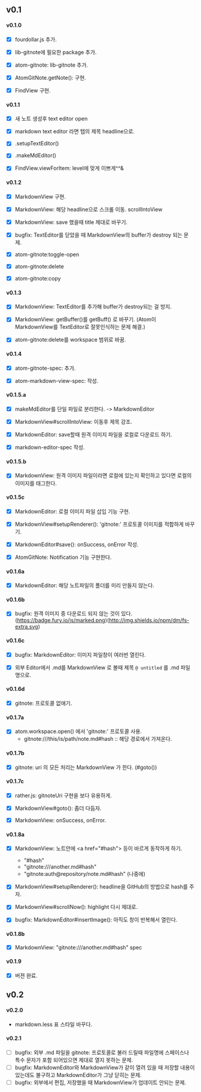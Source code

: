 ## v0.1

#### v0.1.0

- [x] fourdollar.js 추가.
- [x] lib-gitnote에 필요한 package 추가.
- [x] atom-gitnote: lib-gitnote 추가.
- [x] AtomGitNote.getNote(): 구현.
- [x] FindView 구현.


#### v0.1.1

- [x] 새 노트 생성후 text editor open
- [x] markdown text editor 라면 탭의 제목 headline으로.
- [x] .setupTextEditor()
- [x] .makeMdEditor()
- [x] FindView.viewForItem: level에 맞게 이쁘게^^&


#### v0.1.2

- [x] MarkdownView 구현.
- [x] MarkdownView: 해당 headline으로 스크롤 이동. scrollIntoView
- [x] MarkdownView: save 했을때 title 제대로 바꾸기.
- [x] bugfix: TextEditor를 닫았을 때 MarkdownView의 buffer가 destroy 되는 문제.
- [x] atom-gitnote:toggle-open
- [x] atom-gitnote:delete
- [x] atom-gitnote:copy


#### v0.1.3

- [x] MarkdownView: TextEditor를 추가해 buffer가 destroy되는 걸 방지.
- [x] MarkdownView: getBuffer()를 getBuff() 로 바꾸기. (Atom이 MarkdownView를 TextEditor로 잘못인식하는 문제 해결.)
- [x] atom-gitnote:delete를 workspace 범위로 바꿈.


#### v0.1.4

- [x] atom-gitnote-spec: 추가.
- [x] atom-markdown-view-spec: 작성.


#### v0.1.5.a

- [x] makeMdEditor를 단일 파일로 분리한다. -> MarkdownEditor
- [x] MarkdownView#scrollIntoView: 이동후 제목 강조.
- [x] MarkdownEditor: save할때 원격 이미지 파일을 로컬로 다운로드 하기.
- [x] markdown-editor-spec 작성.


#### v0.1.5.b

- [x] MarkdownView: 원격 이미지 파일이라면 로컬에 있는지 확인하고 있다면 로컬의 이미지를 태그한다.


#### v0.1.5c

- [x] MarkdownEditor: 로컬 이미지 파일 삽입 기능 구현.
- [x] MarkdownView#setupRenderer(): 'gitnote:' 프로토콜 이미지를 적합하게 바꾸기.
- [x] MarkdownEditor#save(): onSuccess, onError 작성.
- [x] AtomGitNote: Notification 기능 구현한다.


#### v0.1.6a

- [x] MarkdownEditor: 해당 노트파일의 폴더를 미리 만들지 않는다.


#### v0.1.6b

- [x] bugfix: 원격 이미지 중 다운로드 되지 않는 것이 있다. (https://badge.fury.io/js/marked.png)(http://img.shields.io/npm/dm/fs-extra.svg)


#### v0.1.6c

- [x] bugfix: MarkdownEditor: 이미지 파일창이 여러번 열린다.
- [x] 외부 Editor에서 .md를 MarkdownView 로 볼때 제목 `@ untitled` 를 .md 파일명으로.


#### v0.1.6d

- [x] gitnote: 프로토콜 없애기.


#### v0.1.7a

- [x] atom.workspace.open() 에서 'gitnote:' 프로토콜 사용.
  - gitnote:///this/is/path/note.md#hash :: 해당 경로에서 가져온다.


#### v0.1.7b

- [x] gitnote: uri 의 모든 처리는 MarkdownView 가 한다. (#goto())


#### v0.1.7c

- [x] rather.js: gitnoteUri 구현을 보다 유용하게.
- [x] MarkdownView#goto(): 좀더 다듬자.
- [x] MarkdownView: onSuccess, onError.


#### v0.1.8a

- [x] MarkdownView: 노트안에 &lt;a href="#hash"&gt; 등이 바르게 동작하게 하기.
  - "#hash"
  - "gitnote:///another.md#hash"
  - "gitnote:auth@repository/note.md#hash" (나중에)
- [x] MarkdownView#setupRenderer(): headline을 GitHub의 방법으로 hash를 주자.
- [x] MarkdownView#scrollNow(): highlight 다시 제대로.
- [x] bugfix: MarkdownEditor#insertImage(): 아직도 창이 반복해서 열린다.


#### v0.1.8b

- [x] MarkdownView: "gitnote:///another.md#hash" spec


#### v0.1.9

- [x] 버젼 완료.



## v0.2


#### v0.2.0
- markdown.less 표 스타일 바꾸다.


#### v0.2.1

- [ ] bugfix: 외부 .md 파일을 gitnote: 프로토콜로 불러 드릴때 파일명에 스페이스나 특수 문자가 포함 되어있으면 제대로 열지 못하는 문제.
- [ ] bugfix: MarkdownEditor와 MarkdownView가 같이 열려 있을 때 저장할 내용이 있는데도 불구하고 MarkdownEditor가 그냥 닫히는 문제.
- [ ] bugfix: 외부에서 편집, 저장했을 때 MarkdownView가 업데이트 안되는 문제.
